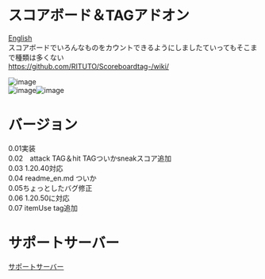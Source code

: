 # スコアボード＆TAGアドオン<Br>
[English](https://github.com/RITUTO/Scoreboardtag-/blob/main/README_EN.md)  <Br>
スコアボードでいろんなものをカウントできるようにしましたていってもそこまで種類は多くない<Br>
https://github.com/RITUTO/Scoreboardtag-/wiki/<Br>

![image](https://github.com/RITUTO/Scoreboardtag-/assets/144442942/cd3393ae-3b95-4fce-a798-2ada1a1a375b)<Br>
![image](https://github.com/RITUTO/Scoreboardtag-/assets/144442942/35e549e4-ab5f-4f4d-ba01-2d8fd8408875)![image](https://github.com/RITUTO/Scoreboardtag-/assets/144442942/174970b4-b3b3-4de8-85f2-2dcdf6a06ac9)    <Br>
# バージョン
0.01実装    <Br>
0.02　attack TAG＆hit TAGついかsneakスコア追加      <Br>
 0.03 1.20.40対応<Br>
 0.04 readme_en.md ついか<Br>
0.05ちょっとしたバグ修正<Br>
0.06 1.20.50に対応<Br>
0.07 itemUse tag追加<br>
# サポートサーバー
[サポートサーバー](https://discord.gg/hTTxPMFvYc) 

